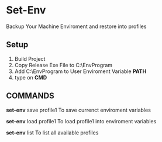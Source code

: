 # Set-Env
Backup Your Machine Enviroment and restore into profiles

## Setup

1. Build Project
2. Copy Release Exe File to C:\EnvProgram
3. Add C:\EnvProgram to User Enviroment Variable **PATH**
4. type on **CMD** 

## COMMANDS
**set-env** save profile1
To save currenct enviroment variables

**set-env** load profile1
To load profile1 into enviroment variables

**set-env** list
To list all available profiles
